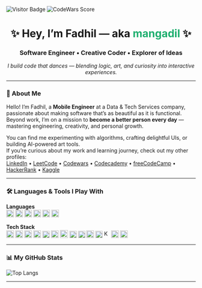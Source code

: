 <!-- Badges -->

![Visitor Badge](https://visitor-badge.laobi.icu/badge?page_id=ridhanf.ridhanf)
![CodeWars Score](https://www.codewars.com/users/ridhanf/badges/small)

<!-- Header -->
<h1 align="center">✨ Hey, I’m Fadhil — aka <span style="color:#1EAF6F;">mangadil</span> ✨</h1>
<h3 align="center">Software Engineer • Creative Coder • Explorer of Ideas</h3>

<p align="center">
  <em>I build code that dances — blending logic, art, and curiosity into interactive experiences.</em>
</p>

---

### 🚀 About Me

Hello! I’m Fadhil, a **Mobile Engineer** at a Data & Tech Services company, passionate about making software that’s as beautiful as it is functional.  
Beyond work, I’m on a mission to **become a better person every day** — mastering engineering, creativity, and personal growth.

You can find me experimenting with algorithms, crafting delightful UIs, or building AI-powered art tools.  
If you’re curious about my work and learning journey, check out my other profiles:  
[LinkedIn](https://www.linkedin.com/in/ridhanf) •
[LeetCode](https://leetcode.com/u/ridhanf/) •
[Codewars](https://www.codewars.com/users/ridhanf) •
[Codecademy](https://www.codecademy.com/profiles/ridhanf) •
[freeCodeCamp](https://www.freecodecamp.org/ridhanf) •
[HackerRank](https://www.hackerrank.com/ridhanf) •
[Kaggle](https://www.kaggle.com/ridhanf)

---

### 🛠 Languages & Tools I Play With

**Languages**  
<a href="https://kotlinlang.org/" title="Kotlin"><img src="https://github.com/tomchen/stack-icons/blob/master/logos/kotlin.svg" alt="Kotlin" height="20px"></a>
<a href="https://dart.dev/" title="Dart"><img src="https://github.com/tomchen/stack-icons/blob/master/logos/dart.svg" alt="Dart" height="20px"></a>
<a href="https://www.java.com/" title="Java"><img src="https://github.com/tomchen/stack-icons/blob/master/logos/java.svg" alt="Java" height="20px"></a>
<a href="https://www.python.org/" title="Python"><img src="https://github.com/tomchen/stack-icons/blob/master/logos/python.svg" alt="Python" height="20px"></a>
<a href="https://developer.mozilla.org/en-US/docs/Web/JavaScript" title="JavaScript"><img src="https://github.com/tomchen/stack-icons/blob/master/logos/javascript.svg" alt="JavaScript" height="20px"></a>
<a href="https://www.typescriptlang.org/" title="Typescript"><img src="https://github.com/tomchen/stack-icons/blob/master/logos/typescript-icon.svg" alt="Typescript" width="20px" height="20px"></a>

**Tech Stack**  
<a href="https://developer.android.com/" title="Android"><img src="https://github.com/tomchen/stack-icons/blob/master/logos/android-icon.svg" alt="Android" height="20px"></a>
<a href="https://flutter.dev/" title="Flutter"><img src="https://github.com/tomchen/stack-icons/blob/master/logos/flutter.svg" alt="Flutter" height="20px"></a>
<a href="https://gradle.org/" title="Gradle"><img src="https://github.com/tomchen/stack-icons/blob/master/logos/gradle.svg" alt="Gradle" height="20px"></a>
<a href="https://firebase.google.com/" title="Firebase"><img src="https://github.com/tomchen/stack-icons/blob/master/logos/firebase.svg" alt="Firebase" height="20px"></a>
<a href="https://nodejs.org/" title="Node.js"><img src="https://github.com/tomchen/stack-icons/blob/master/logos/nodejs-icon.svg" alt="Node.js" height="19px"></a>
<a href="https://spring.io/projects/spring-boot" title="Spring Boot"><img src="https://spring.io/img/spring.svg" alt="Spring" width="20px" height="20px"></a>
<a href="https://www.docker.com/" title="docker"><img src="https://github.com/tomchen/stack-icons/blob/master/logos/docker-icon.svg" alt="docker" width="21px" height="21px"></a>
<a href="https://reactjs.org/" title="React"><img src="https://github.com/tomchen/stack-icons/blob/master/logos/react.svg" alt="React" height="19px"></a>
<a href="https://redux.js.org/" title="Redux"><img src="https://github.com/tomchen/stack-icons/blob/master/logos/redux.svg" alt="Redux" height="19px"></a>
<a href="https://zeit.co/next" title="Next.js"><img src="https://github.com/tomchen/stack-icons/blob/master/logos/nextjs.svg" alt="Next.js" height="20px"></a>
<a href="https://sass-lang.com/" title="Sass"><img src="https://github.com/tomchen/stack-icons/blob/master/logos/sass.svg" alt="Sass" height="19px"></a>
<a href="https://kafka.apache.org/" title="Kafka"><img src="https://github.com/tomchen/stack-icons/blob/master/logos/kafka-icon.svg" alt="Kafka" width="15px" height="20px"></a>
<a href="https://www.postgresql.org/" title="PostgreSQL"><img src="https://github.com/tomchen/stack-icons/blob/master/logos/postgresql.svg" alt="PostgreSQL" height="20px"></a>
<a href="https://dev.mysql.com/" title="MySQL"><img src="https://github.com/tomchen/stack-icons/blob/master/logos/mysql.svg" alt="MySQL" width="20px" height="20px"></a>

---

### 📊 My GitHub Stats

![Top Langs](https://github-readme-stats.vercel.app/api/top-langs/?username=hightechif&langs_count=10&hide=m,tex,html,css,ejs,php,matlab,jupyter%20notebook,groovy,c%2b%2b&layout=compact)

---
